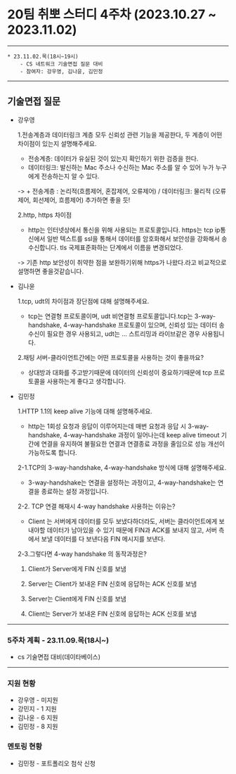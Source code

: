 # 20팀 취뽀 스터디 4주차 (2023.10.27 ~ 2023.11.02)

---
    * 23.11.02.목(18시~19시)
        - CS 네트워크 기술면접 질문 대비
        - 참여자: 강우영, 김나윤, 김민정
        
---
## 기술면접 질문
- 강우영

  1.전송계층과 데이터링크 계층 모두 신뢰성 관련 기능을 제공한다, 두 계층이 어떤 차이점이 있는지 설명해주세요.

  - 전송계층: 데이터가 유실된 것이 있는지 확인하기 위한 검증을 한다.
  - 데이터링크: 발신하는 Mac 주소나 수신하는 Mac 주소를 알 수 있어 누가 누구에게 전송하는지 알 수 있다.

  -> + 전송계층 : 논리적(흐름제어, 혼잡제어, 오류제어) / 데이터링크: 물리적 (오류제어, 회선제어, 흐름제어) 추가하면 좋을 듯!

  2.http, https 차이점
  - http는 인터넷상에서 통신을 위해 사용되는 프로토콜입니다. https는  tcp ip통신에서 일반 텍스트를 ssl을 통해서 데이터를 암호화해서 보안성을 강화해서 송수신합니다. tls 국제표준화하는 단계에서 이름을 변경되었다.
  
  -> 기존 http 보안성이 취약한 점을 보완하기위해 https가 나왔다.라고 비교적으로 설명하면 좋을것같습니다.

- 김나윤

  1.tcp, udt의 차이점과 장단점에 대해 설명해주세요.
  - tcp는 연결형 프로토콜이며, udt 비연결형 프로토콜입니다.tcp는 3-way-handshake, 4-way-handshake 프로토콜이 있으며, 신뢰성 있는 데이터 송수신이 필요한 경우 사용되고, udt는 ... 스트리밍과 라이브같은 경우 사용됩니다.

  2.채팅 서버-클라이언트간에는 어떤 프로토콜을 사용하는 것이 좋을까요?
  - 상대방과 대화를 주고받기때문에 데이터의 신뢰성이 중요하기때문에 tcp 프로토콜을 사용하는게 좋다고 생각합니다.
 
- 김민정

  1.HTTP 1.1의 keep alive 기능에 대해 설명해주세요.
  - http는 1회성 요청과 응답이 이루어지는데 매번 요청과 응답 시 3-way-handshake, 4-way-handshake 과정이 일어나는데 keep alive timeout 기간에 연결을 유지하여 불필요한 연결과 연결종료 과정을 줄임으로 성능 개선이 가능하도록 합니다.

  2-1.TCP의 3-way-handshake, 4-way-handshake 방식에 대해 설명해주세요.
  - 3-way-handshake는 연결을 설정하는 과정이고, 4-way-handshake는 연결을 종료하는 설정 과정입니다.
 
  2-2. TCP 연결 해재시 4-way handshake 사용하는 이유는?

  - Client 는 서버에게 데이터를 모두 보냈다하더라도, 서버는 클라이언트에게 보내야할 데이터가 남아있을 수 있기 때문에 FIN과 ACK를 보내지 않고, 서버 측에서 보낼 데이터를 다 보낸다음 FIN 메시지를 보낸다.

  2-3.그렇다면 4-way handshake 의 동작과정은?
  1) Client가 Server에게 FIN 신호를 보냄

  2) Server는 Client가 보내온 FIN 신호에 응답하는 ACK 신호를 보냄

  3) Server는 Client에게 FIN 신호를 보냄

  4) Client는 Server가 보내온 FIN 신호에 응답하는 ACK 신호를 보냄 

---
### 5주차 계획 - 23.11.09.목(18시~)
- cs 기술면접 대비(데이타베이스)

---
### 지원 현황
- 강우영 - 미지원
- 강민지 - 1 지원
- 김나윤 - 6 지원
- 김민정 - 8 지원

### 멘토링 현황
- 김민정 - 포트폴리오 첨삭 신청
